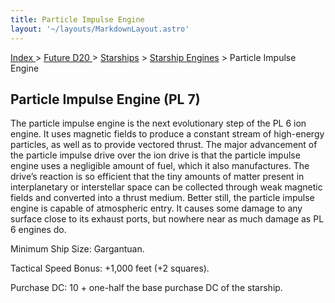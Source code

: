 ```yaml
---
title: Particle Impulse Engine
layout: '~/layouts/MarkdownLayout.astro'
---
```


[ Index ](/) > [ Future D20 ](/future.d20.srd) > [Starships](/future.d20.srd/starships) > [Starship Engines](/future.d20.srd/starships/starship) > Particle Impulse Engine

## Particle Impulse Engine (PL 7)

The particle impulse engine is the next evolutionary step of the PL 6 ion
engine. It uses magnetic fields to produce a constant stream of high-energy
particles, as well as to provide vectored thrust. The major advancement of the
particle impulse drive over the ion drive is that the particle impulse engine
uses a negligible amount of fuel, which it also manufactures. The drive’s
reaction is so efficient that the tiny amounts of matter present in
interplanetary or interstellar space can be collected through weak magnetic
fields and converted into a thrust medium. Better still, the particle impulse
engine is capable of atmospheric entry. It causes some damage to any surface
close to its exhaust ports, but nowhere near as much damage as PL 6 engines
do.

Minimum Ship Size: Gargantuan.

Tactical Speed Bonus: +1,000 feet (+2 squares).

Purchase DC: 10 + one-half the base purchase DC of the starship.

